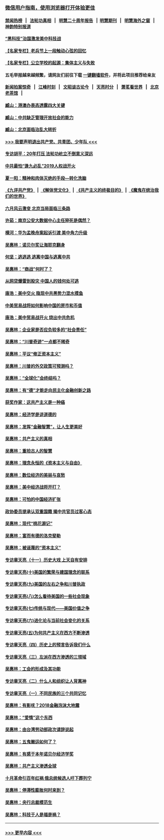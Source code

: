 ### [微信用户指南，使用浏览器打开体验更佳](https://github.com/gfw-breaker/banned-news1/blob/master/indexes/wechat-guide.md?t=0)
#### [禁闻热榜](热点新闻.md?t=0)  &nbsp;&nbsp;|&nbsp;&nbsp; [法轮功真相](https://github.com/gfw-breaker/truth/blob/master/README.md?t=0) &nbsp;&nbsp;|&nbsp;&nbsp; [明慧二十周年报告](https://github.com/gfw-breaker/mh-reports/blob/master/README.md?t=0) &nbsp;&nbsp;|&nbsp;&nbsp;[明慧期刊](https://github.com/gfw-breaker/mh-qikan) &nbsp;&nbsp;|&nbsp;&nbsp; [明慧海外之窗](https://github.com/gfw-breaker/mh-news/blob/master/README.md?t=0) &nbsp;&nbsp;|&nbsp;&nbsp; [神韵特别报道](https://github.com/gfw-breaker/mh-news/blob/master/shenyun.md?t=0)
#### [“黑科技”治国激发美中科技战](../pages/nsc423/n11638056.md?t=02071522) 
#### [【名家专栏】老兵节上一段触动心弦的回忆](../pages/nsc423/n11646016.md?t=02071522) 
#### [【名家专栏】公立学校的起源：集体主义与失败](../pages/nsc423/n11601833.md?t=02071522) 
#### 五毛举报越来越频繁，请网友们前往下载 [一键翻墙软件](https://github.com/gfw-breaker/ssr-accounts)，并将此项目推荐给亲友
#### [新闻拍案惊奇](https://github.com/gfw-breaker/banned-news1/blob/master/pages/link4.md) &nbsp;&nbsp;|&nbsp;&nbsp; [江峰时刻](https://github.com/gfw-breaker/banned-news1/blob/master/pages/link4.md) &nbsp;&nbsp;|&nbsp;&nbsp; [文昭谈古论今](https://github.com/gfw-breaker/banned-news1/blob/master/pages/link4.md) &nbsp;&nbsp;|&nbsp;&nbsp; [天亮时分](https://github.com/gfw-breaker/banned-news1/blob/master/pages/link4.md) &nbsp;&nbsp;|&nbsp;&nbsp; [萧茗看世界](https://github.com/gfw-breaker/banned-news1/blob/master/pages/link4.md) &nbsp;&nbsp;|&nbsp;&nbsp; [北京老茶馆](https://github.com/gfw-breaker/banned-news1/blob/master/pages/link4.md) &nbsp;&nbsp;|&nbsp;&nbsp; 
#### [臧山：港澳办表态透露四大关键](../pages/nsc423/n11421628.md?t=02071522) 
#### [臧山：中共缺乏管理开放社会的能力](../pages/nsc423/n11407457.md?t=02071522) 
#### [臧山：北京面临治乱大转折](../pages/nsc423/n11406895.md?t=02071522) 
#### [>>> 我要声明退出共产党、共青团、少年队 <<<](https://github.com/begood0513/goodnews/blob/master/quit/letter.md) 
#### [专访胡平：20年打压 法轮功屹立不倒意义深远](../pages/nsc423/n11398800.md?t=02071522) 
#### [中共最怕“逢九必乱”2019人权战开火](../pages/nsc423/n11385248.md?t=02071522) 
#### [夏一阳：精神和肉体灭绝的手段—转化洗脑](../pages/nsc423/n11368250.md?t=02071522) 
#### [《九评共产党》](https://github.com/begood0513/9ping.md/blob/master/README.md) &nbsp;|&nbsp; [《解体党文化》](../../../../jtdwh.md/blob/master/README.md)  &nbsp;|&nbsp; [《共产主义的终极目的》](../../../../gczydzjmd.md/blob/master/README.md) &nbsp;|&nbsp; [《魔鬼在统治我们的世界》](../../../../mgztzwmdsj.md/blob/master/README.md) 
#### [六月风云激变 北京当局面临三条路](../pages/nsc423/n11313668.md?t=02071522) 
#### [许茹：南京公安大数据中心主任猝死是偶然？](../pages/nsc423/n11064744.md?t=02071522) 
#### [横河：华为孟晚舟案起诉引渡 美中角力升级](../pages/nsc423/n11027230.md?t=02071522) 
#### [吴惠林：诺贝尔奖让海耶克翻身](../pages/nsc423/n10890049.md?t=02071522) 
#### [何坚：逃逃逃 逃离中国与逃离中共](../pages/nsc423/n10592891.md?t=02071522) 
#### [吴惠林：“商战”何时了？](../pages/nsc423/n10573558.md?t=02071522) 
#### [从网贷爆雷到股灾 中国人的钱何处可逃](../pages/nsc423/n10572800.md?t=02071522) 
#### [唐浩：美中交火 隐现中共黑势力混水摸鱼](../pages/nsc423/n10544040.md?t=02071522) 
#### [中美贸易战将如何影响中国的房市和币值](../pages/nsc423/n10543697.md?t=02071522) 
#### [唐浩：美中贸易战开火 烧出中共危机](../pages/nsc423/n10540126.md?t=02071522) 
#### [吴惠林：企业家是否应负较多的“社会责任”](../pages/nsc423/n10535022.md?t=02071522) 
#### [吴惠林：“川普奇迹”一点都不稀奇](../pages/nsc423/n10512808.md?t=02071522) 
#### [吴惠林：平议“修正资本主义”](../pages/nsc423/n10495724.md?t=02071522) 
#### [吴惠林：川普的外交政策可预测吗？](../pages/nsc423/n10462387.md?t=02071522) 
#### [吴惠林：“全球化”会终结吗？](../pages/nsc423/n10452838.md?t=02071522) 
#### [吴惠林：有“德”才能走向民主化金融创新之路](../pages/nsc423/n10432292.md?t=02071522) 
#### [获奖作家：这共产主义是一种癌](../pages/nsc423/n10431541.md?t=02071522) 
#### [吴惠林：经济学是讲道德的](../pages/nsc423/n10398014.md?t=02071522) 
#### [吴惠林：发挥“金融智慧”，让人生更美好](../pages/nsc423/n10375019.md?t=02071522) 
#### [吴惠林：共产主义的真相](../pages/nsc423/n10351394.md?t=02071522) 
#### [吴惠林：重拾古人的智慧](../pages/nsc423/n10337691.md?t=02071522) 
#### [吴惠林：理念永恒的《资本主义与自由》](../pages/nsc423/n10316274.md?t=02071522) 
#### [吴惠林：数位经济的美丽与哀愁](../pages/nsc423/n10292946.md?t=02071522) 
#### [吴惠林：美中经济战将开打？](../pages/nsc423/n10258825.md?t=02071522) 
#### [吴惠林：可怕的中国经济扩张](../pages/nsc423/n10219147.md?t=02071522) 
#### [政协委员提承认双重国籍 揭中共官员过客心态](../pages/nsc423/n10208809.md?t=02071522) 
#### [吴惠林：现代“桃花源记”](../pages/nsc423/n10185234.md?t=02071522) 
#### [吴惠林：富而有德的洛克斐勒](../pages/nsc423/n10142264.md?t=02071522) 
#### [吴惠林：被诬蔑的“资本主义”](../pages/nsc423/n10124816.md?t=02071522) 
#### [专访章天亮（十一）历史大戏 上天自有安排](../pages/nsc423/n10094905.md?t=02071522) 
#### [专访章天亮(十)美国的繁荣与建国理念的联系](../pages/nsc423/n10094899.md?t=02071522) 
#### [专访章天亮(九)美国的左右之争和川普执政](../pages/nsc423/n10094889.md?t=02071522) 
#### [专访章天亮(八)怎么看待美国的一些社会现象](../pages/nsc423/n10094857.md?t=02071522) 
#### [专访章天亮(七)传统与现代——美国价值之争](../pages/nsc423/n10093140.md?t=02071522) 
#### [专访章天亮(六)进化论与当前社会变化的关系](../pages/nsc423/n10092036.md?t=02071522) 
#### [专访章天亮(五)为何共产主义在西方不断渗透](../pages/nsc423/n10083620.md?t=02071522) 
#### [专访章天亮（四）历史上的预言告诉我们什么](../pages/nsc423/n10083606.md?t=02071522) 
#### [专访章天亮（三）左派在西方渗透的三领域](../pages/nsc423/n10081115.md?t=02071522) 
#### [吴惠林：工会的形成及其功能](../pages/nsc423/n10080633.md?t=02071522) 
#### [专访章天亮（二）什么人和组织让人背离神](../pages/nsc423/n10076637.md?t=02071522) 
#### [专访章天亮（一）不同民族的三个共同记忆](../pages/nsc423/n10074188.md?t=02071522) 
#### [吴惠林：有影呒？2018金融泡沫大地震](../pages/nsc423/n10040534.md?t=02071522) 
#### [吴惠林：“爱情”这个东西](../pages/nsc423/n10019423.md?t=02071522) 
#### [吴惠林：由台湾劳动部政次请辞说起](../pages/nsc423/n9979679.md?t=02071522) 
#### [吴惠林：五鬼搬运如何了？](../pages/nsc423/n9925338.md?t=02071522) 
#### [吴惠林：有感于本年诺贝尔经济学奖](../pages/nsc423/n9871883.md?t=02071522) 
#### [吴惠林：共产主义渗透全球](../pages/nsc423/n9812748.md?t=02071522) 
#### [十月革命引百年红祸 俄总统候选人吁下葬列宁](../pages/nsc423/n9810182.md?t=02071522) 
#### [吴惠林：停滞性膨胀何时来到？](../pages/nsc423/n9764136.md?t=02071522) 
#### [吴惠林：央行总裁模范生](../pages/nsc423/n9728134.md?t=02071522) 
#### [吴惠林：科技于人是福是祸？](../pages/nsc423/n9672982.md?t=02071522) 

----
#### [ >>> 更早内容 <<< ](../indexes/nsc423-earlier.md)
